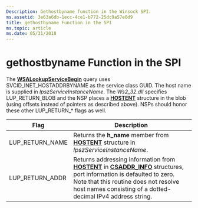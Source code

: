 ```yaml
---
Description: Gethostbyname function in the Winsock SPI.
ms.assetid: 3e63a6db-1ecc-4ce1-b772-25dc9a57e0d9
title: gethostbyname Function in the SPI
ms.topic: article
ms.date: 05/31/2018
---
```


# gethostbyname Function in the SPI

The [**WSALookupServiceBegin**](/windows/desktop/api/Winsock2/nf-winsock2-wsalookupservicebegina) query uses SVCID\_INET\_HOSTADDRBYNAME as the service class GUID. The host name is supplied in *lpszServiceInstanceName*. The *Ws2\_32.dll* specifies LUP\_RETURN\_BLOB and the NSP places a [**HOSTENT**](/windows/desktop/api/winsock/ns-winsock-hostent) structure in the blob (using offsets instead of pointers as described above). NSPs should honor these other LUP\_RETURN\_\* flags as well.



| Flag              | Description                                                                                                                                                                                                                                                         |
|-------------------|---------------------------------------------------------------------------------------------------------------------------------------------------------------------------------------------------------------------------------------------------------------------|
| LUP\_RETURN\_NAME | Returns the **h\_name** member from [**HOSTENT**](/windows/desktop/api/winsock/ns-winsock-hostent) structure in *lpszServiceInstanceName*.                                                                                                                                                            |
| LUP\_RETURN\_ADDR | Returns addressing information from [**HOSTENT**](/windows/desktop/api/winsock/ns-winsock-hostent) in [**CSADDR\_INFO**](https://msdn.microsoft.com/en-us/library/ms737640(v=VS.85).aspx) structures, port information is defaulted to zero. Note that this routine does not resolve host names consisting of a dotted-decimal IPv4 address string. |



 

 

 




